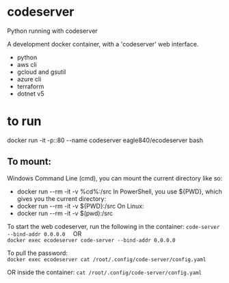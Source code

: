 # codeserver
Python running with codeserver

A development docker container, with  a 'codeserver' web interface.

  - python 
  - aws cli
  - gcloud and gsutil
  - azure cli
  - terraform
  - dotnet v5



# to run

docker run -it -p:<port>:80  --name codeserver eagle840/ecodeserver  bash 

## To mount: 
  
Windows Command Line (cmd), you can mount the current directory like so:
- docker run --rm -it -v %cd%:/src
In PowerShell, you use ${PWD}, which gives you the current directory:
- docker run --rm -it -v ${PWD}:/src
On Linux:
- docker run --rm -it -v $(pwd):/src
  
To start the web codeserver, run the following in the container:
`code-server --bind-addr 0.0.0.0  ` 
OR   
`docker exec ecodeserver code-server --bind-addr 0.0.0.0`

To pull the password:   
`docker exec ecodeserver cat /root/.config/code-server/config.yaml`

OR inside the container:
`cat /root/.config/code-server/config.yaml`

  
  
